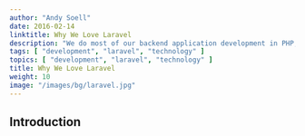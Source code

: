 ```yaml
---
author: "Andy Soell"
date: 2016-02-14
linktitle: Why We Love Laravel
description: "We do most of our backend application development in PHP, and preferably with the Laravel framework. What do we love so much about Laravel? We're glad you asked."
tags: [ "development", "laravel", "technology" ]
topics: [ "development", "laravel", "technology" ]
title: Why We Love Laravel
weight: 10
image: "/images/bg/laravel.jpg"
---
```



## Introduction
